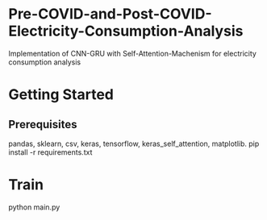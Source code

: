 # Pre-COVID-and-Post-COVID-Electricity-Consumption-Analysis
Implementation of CNN-GRU with Self-Attention-Machenism for electricity consumption analysis
# Getting Started
## Prerequisites
  pandas,
  sklearn,
  csv,
  keras,
  tensorflow,
  keras_self_attention,
  matplotlib.
  pip install -r requirements.txt
  # Train
  python main.py
